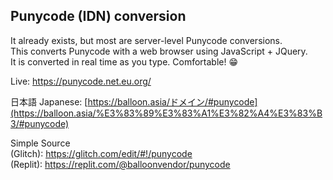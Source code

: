 ## Punycode (IDN) conversion

It already exists, but most are server-level Punycode conversions.\
This converts Punycode with a web browser using JavaScript + JQuery.\
It is converted in real time as you type. Comfortable! 😁

Live: <https://punycode.net.eu.org/>

日本語 Japanese: [https://balloon.asia/ドメイン/#punycode](https://balloon.asia/%E3%83%89%E3%83%A1%E3%82%A4%E3%83%B3/#punycode)

Simple Source\
(Glitch): <https://glitch.com/edit/#!/punycode>\
(Replit): <https://replit.com/@balloonvendor/punycode>
